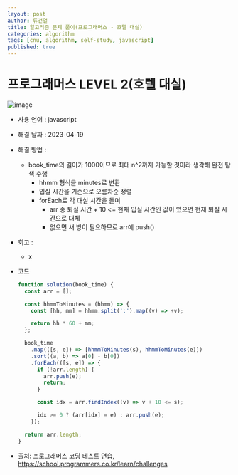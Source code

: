 ```yaml
---
layout: post
author: 류건열
title: 알고리즘 문제 풀이(프로그래머스 - 호텔 대실)
categories: algorithm
tags: [cnu, algorithm, self-study, javascript]
published: true
---
```


# 프로그래머스 LEVEL 2(호텔 대실)

![image](https://user-images.githubusercontent.com/34560965/233050982-f8fd0b5b-f588-4d47-8577-3930cbbf41ff.png)

- 사용 언어 : javascript

- 해결 날짜 : 2023-04-19

- 해결 방법 :

  - book_time의 길이가 1000이므로 최대 n^2까지 가능할 것이라 생각해 완전 탐색 수행
    - hhmm 형식을 minutes로 변환
    - 입실 시간을 기준으로 오름차순 정렬
    - forEach로 각 대실 시간을 돌며
      - arr 중 퇴실 시간 + 10 <= 현재 입실 시간인 값이 있으면 현재 퇴실 시간으로 대체
      - 없으면 새 방이 필요하므로 arr에 push()

- 회고 :

  - x

- 코드

  ```javascript
  function solution(book_time) {
    const arr = [];

    const hhmmToMinutes = (hhmm) => {
      const [hh, mm] = hhmm.split(':').map((v) => +v);

      return hh * 60 + mm;
    };

    book_time
      .map(([s, e]) => [hhmmToMinutes(s), hhmmToMinutes(e)])
      .sort((a, b) => a[0] - b[0])
      .forEach(([s, e]) => {
        if (!arr.length) {
          arr.push(e);
          return;
        }

        const idx = arr.findIndex((v) => v + 10 <= s);

        idx >= 0 ? (arr[idx] = e) : arr.push(e);
      });

    return arr.length;
  }
  ```

- 출처: 프로그래머스 코딩 테스트 연습, https://school.programmers.co.kr/learn/challenges
